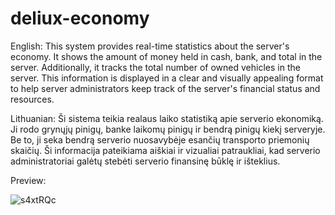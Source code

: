 # deliux-economy
English:
This system provides real-time statistics about the server's economy. It shows the amount of money held in cash, bank, and total in the server. Additionally, it tracks the total number of owned vehicles in the server. This information is displayed in a clear and visually appealing format to help server administrators keep track of the server's financial status and resources.

Lithuanian:
Ši sistema teikia realaus laiko statistiką apie serverio ekonomiką. Ji rodo grynųjų pinigų, banke laikomų pinigų ir bendrą pinigų kiekį serveryje. Be to, ji seka bendrą serverio nuosavybėje esančių transporto priemonių skaičių. Ši informacija pateikiama aiškiai ir vizualiai patraukliai, kad serverio administratoriai galėtų stebėti serverio finansinę būklę ir išteklius.


Preview:


![s4xtRQc](https://github.com/deliuxass/deliux-economy/assets/174446310/d29370d6-fb8b-4a4c-b054-f99859f66a00)
